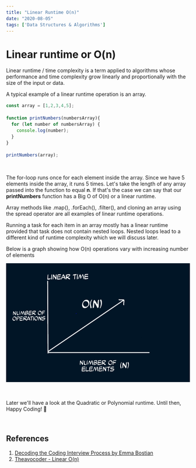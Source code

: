```yaml
---
title: "Linear Runtime O(n)"
date: "2020-08-05"
tags: ['Data Structures & Algorithms']
---
```



# Linear runtime or O(n)
Linear runtime / time complexity is a term applied to algorithms whose performance and time complexity grow linearly and
proportionally with the size of the input or data.

A typical example of a linear runtime operation is an array.

```javascript
const array = [1,2,3,4,5];

function printNumbers(numbersArray){
  for (let number of numbersArray) {
    console.log(number);
  }
}

printNumbers(array);
 ``` 

<br />

The for-loop runs once for each element inside the array. Since we have 5 elements inside the array, it runs 5 times.
Let's take the length of any array passed into the function to equal **n**. If that's the case we can say that our **printNumbers**
function has a Big O of O(n) or a linear runtime.

Array methods like .map(), .forEach(), .filter(), and cloning an array using the spread operator are all examples of linear
runtime operations.

Running a task for each item in an array mostly has a linear runtime provided that task does not contain nested loops. Nested
loops lead to a different kind of runtime complexity which we will discuss later.

Below is a graph showing how O(n) operations vary with increasing number of elements

![Linear Runtime Graph](../assets/blog-images/linear.PNG) 

<br />

Later we'll have a look at the Quadratic or Polynomial runtime. Until then, Happy Coding! :punch:

<br />

## References
1. <a href="https://gumroad.com/l/aUVXY" target="_blank">Decoding the Coding Interview Process by Emma Bostian</a>
2. <a href="https://www.theavocoder.com/big-o-notation/2018/12/22/constant-o1" target="_blank">Theavocoder - Linear O(n)</a>
